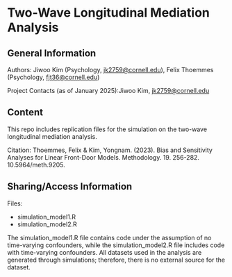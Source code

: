 # Two-Wave Longitudinal Mediation Analysis 

## General Information
Authors: Jiwoo Kim (Psychology, jk2759@cornell.edu), Felix Thoemmes (Psychology, fjt36@cornell.edu)

Project Contacts (as of January 2025):Jiwoo Kim, jk2759@cornell.edu

## Content
This repo includes replication files for the simulation on the two-wave longitudinal mediation analysis.

Citation: Thoemmes, Felix & Kim, Yongnam. (2023). Bias and Sensitivity Analyses for Linear Front-Door Models. Methodology. 19. 256-282. 10.5964/meth.9205. 

## Sharing/Access Information
Files: 
- simulation_model1.R
- simulation_model2.R

The simulation_model1.R file contains code under the assumption of no time-varying confounders, while the simulation_model2.R file includes code with time-varying confounders. All datasets used in the analysis are generated through simulations; therefore, there is no external source for the dataset.
